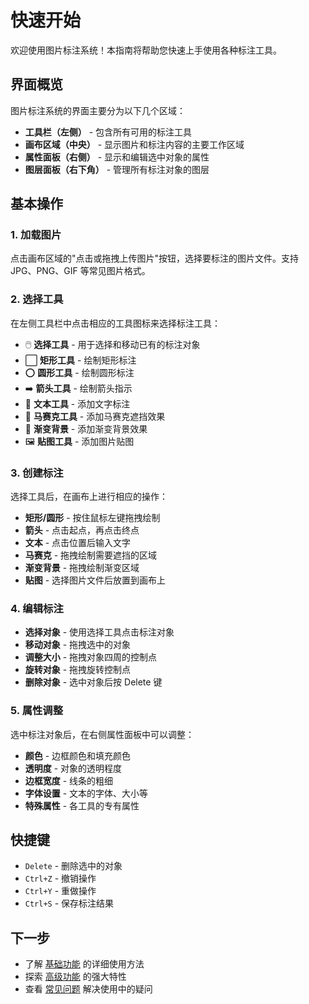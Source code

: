# 快速开始

欢迎使用图片标注系统！本指南将帮助您快速上手使用各种标注工具。

## 界面概览

图片标注系统的界面主要分为以下几个区域：

- **工具栏（左侧）** - 包含所有可用的标注工具
- **画布区域（中央）** - 显示图片和标注内容的主要工作区域
- **属性面板（右侧）** - 显示和编辑选中对象的属性
- **图层面板（右下角）** - 管理所有标注对象的图层

## 基本操作

### 1. 加载图片

点击画布区域的"点击或拖拽上传图片"按钮，选择要标注的图片文件。支持 JPG、PNG、GIF 等常见图片格式。

### 2. 选择工具

在左侧工具栏中点击相应的工具图标来选择标注工具：

- 🖱️ **选择工具** - 用于选择和移动已有的标注对象
- ⬜ **矩形工具** - 绘制矩形标注
- ⭕ **圆形工具** - 绘制圆形标注
- ➡️ **箭头工具** - 绘制箭头指示
- 📝 **文本工具** - 添加文字标注
- 🔳 **马赛克工具** - 添加马赛克遮挡效果
- 🌈 **渐变背景** - 添加渐变背景效果
- 🖼️ **贴图工具** - 添加图片贴图

### 3. 创建标注

选择工具后，在画布上进行相应的操作：

- **矩形/圆形** - 按住鼠标左键拖拽绘制
- **箭头** - 点击起点，再点击终点
- **文本** - 点击位置后输入文字
- **马赛克** - 拖拽绘制需要遮挡的区域
- **渐变背景** - 拖拽绘制渐变区域
- **贴图** - 选择图片文件后放置到画布上

### 4. 编辑标注

- **选择对象** - 使用选择工具点击标注对象
- **移动对象** - 拖拽选中的对象
- **调整大小** - 拖拽对象四周的控制点
- **旋转对象** - 拖拽旋转控制点
- **删除对象** - 选中对象后按 Delete 键

### 5. 属性调整

选中标注对象后，在右侧属性面板中可以调整：

- **颜色** - 边框颜色和填充颜色
- **透明度** - 对象的透明程度
- **边框宽度** - 线条的粗细
- **字体设置** - 文本的字体、大小等
- **特殊属性** - 各工具的专有属性

## 快捷键

- `Delete` - 删除选中的对象
- `Ctrl+Z` - 撤销操作
- `Ctrl+Y` - 重做操作
- `Ctrl+S` - 保存标注结果

## 下一步

- 了解 [基础功能](./basic-features) 的详细使用方法
- 探索 [高级功能](./advanced-features) 的强大特性
- 查看 [常见问题](./faq) 解决使用中的疑问